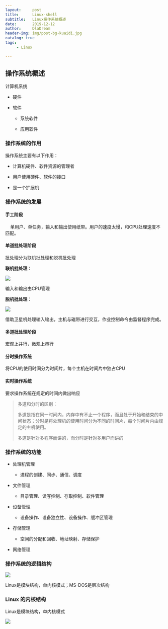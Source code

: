 ```yaml
---
layout:     post
title:      Linux-shell
subtitle:   Linux操作系统概述
date:       2019-12-12
author:     DlaDream
header-img: img/post-bg-kuaidi.jpg
catalog: true
tags:
     - Linux

---
```


## 操作系统概述

计算机系统

- 硬件

- 软件
  
  - 系统软件
  
  - 应用软件

### 操作系统的作用

 操作系统主要有以下作用：

- 计算机硬件、软件资源的管理者

- 用户使用硬件、软件的接口

- 是一个扩展机

### 操作系统的发展

#### 手工阶段

    单用户、单任务，输入和输出使用纸带。用户的速度太慢，和CPU处理速度不匹配。

#### 单道批处理阶段

   批处理分为联机批处理和脱机批处理

**联机批处理**：

![](https://i.loli.net/2019/12/10/qsyaxbhdnQ34BJC.png)

   输入和输出由CPU管理

**脱机批处理**：

![](https://i.loli.net/2019/12/10/B9KNiTtXOAWh7cD.png)

   借助卫星机处理输入输出，主机与磁带进行交互，作业控制命令由监督程序完成。

#### 多道批处理阶段

   宏观上并行，微观上串行

#### 分时操作系统

   将CPU的使用时间分为时间片，每个主机在时间片中独占CPU

#### 实时操作系统

  要求操作系统在规定的时间内做出响应

> 多道和分时的区别：
> 
> 多道是指在同一时间内，内存中有不止一个程序，而且处于开始和结束的中间状态；分时是将处理机的使用时间分为不同的时间片，每个时间片内由规定的主机使用。
> 
> 多道是针对多程序而讲的，而分时是针对多用户而讲的

### 操作系统的功能

- 处理机管理
  
  - 进程的创建、同步、通信、调度

- 文件管理
  
  - 目录管理、读写控制、存取控制、软件管理

- 设备管理
  
  - 设备操作、设备独立性、设备操作、缓冲区管理

- 存储管理
  
  - 空间的分配和回收、地址映射、存储保护

- 网络管理

### 操作系统的逻辑结构

![](https://i.loli.net/2019/12/10/Sj7LipFQ1z2XcKY.png)

Linux是模块结构，单内核模式；MS-DOS是层次结构

### Linux 的内核结构

   Linux是模块结构，单内核模式

![](https://i.loli.net/2019/12/10/gRiKP1wevl7A5N9.png)
